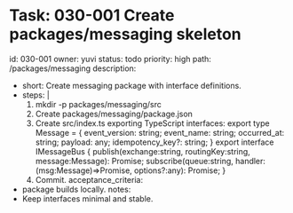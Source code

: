 # Task: 030-001 Create packages/messaging skeleton
id: 030-001
owner: yuvi
status: todo
priority: high
path: /packages/messaging
description:
  - short: Create messaging package with interface definitions.
  - steps: |
      1. mkdir -p packages/messaging/src
      2. Create packages/messaging/package.json
      3. Create src/index.ts exporting TypeScript interfaces:
         export type Message = { event_version: string; event_name: string; occurred_at: string; payload: any; idempotency_key?: string; }
         export interface IMessageBus { publish(exchange:string, routingKey:string, message:Message): Promise<void>; subscribe(queue:string, handler:(msg:Message)=>Promise<void>, options?:any): Promise<void>; }
      4. Commit.
acceptance_criteria:
  - package builds locally.
notes:
  - Keep interfaces minimal and stable.
